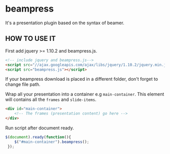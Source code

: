 beampress
=========

It's a presentation plugin based on the syntax of beamer.

HOW TO USE IT
---------------

First add jquery >= 1.10.2 and beampress.js.

```html
<!-- include jquery and beampress.js-->
<script src="//ajax.googleapis.com/ajax/libs/jquery/1.10.2/jquery.min.js"></script>
<script src="beampress.js"></script>
```

If your beampress download is placed in a different folder, don't forget to change file path.

Wrap all your presentation into a container e.g `main-container`. This element will contains all the `frames` and `slide-items`.

```html
<div id="main-container">
	<!-- The frames (presentation content) go here -->
</div>
```

Run script after document ready.

```javascript
$(document).ready(function(){
    $("#main-container").beampress();
 });
```